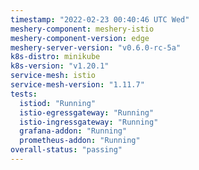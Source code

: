 ```yaml
---
timestamp: "2022-02-23 00:40:46 UTC Wed"
meshery-component: meshery-istio
meshery-component-version: edge
meshery-server-version: "v0.6.0-rc-5a"
k8s-distro: minikube
k8s-version: "v1.20.1"
service-mesh: istio
service-mesh-version: "1.11.7"
tests:
  istiod: "Running"
  istio-egressgateway: "Running"
  istio-ingressgateway: "Running"
  grafana-addon: "Running"
  prometheus-addon: "Running"
overall-status: "passing"
---
```

